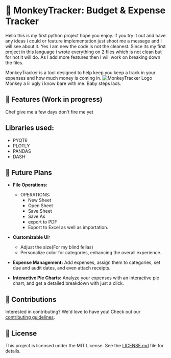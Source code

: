 # 🐒 MonkeyTracker: Budget & Expense Tracker

Hello this is my first python project hope you enjoy. if you try it out and have any ideas i could or feature implementation just shoot me a message and I will see about it. Yes I am new the code is not the cleanest. Since its my first project in this language i wrote everything on 2 files which is not clean but for not it will do. As I add more features then I will work on breaking down the files.

MonkeyTracker is a tool designed to help keep you keep a track in your expenses and how much money is coming in.
![MonkeyTracker Logo](C:\Dev\PythonProjects\TheMonkeyTracker\images\icons8-monkey-96.png)  <!-- replace with actual logo URL -->
Monkey a lil ugly i know bare with me. Baby steps lads.
## 🌟 Features (Work in progress)
Chef give me a few days don't fire me yet
## Libraries used:
- PYQT6
- PLOTLY
- PANDAS
- DASH

## 📅 Future Plans

- **File Operations:** 
  - OPERATIONS: 
    - New Sheet
    - Open Sheet
    - Save Sheet
    - Save As
    - export to PDF 
    - Export to Excel as well as importation.
- **Customizable UI:** 
  - Adjust the size(For my blind fellas)
  - Personalize color for categories, enhancing the overall experience.

- **Expense Management:** Add expenses, assign them to categories, set due and audit dates, and even attach receipts.

- **Interactive Pie Charts:** Analyze your expenses with an interactive pie chart, and get a detailed breakdown with just a click.


  
## 🙏 Contributions

Interested in contributing? We'd love to have you! Check out our [contributing guidelines](URL_TO_CONTRIBUTING_GUIDE.md).

## 📜 License

This project is licensed under the MIT License. See the [LICENSE.md](URL_TO_LICENSE.md) file for details.
